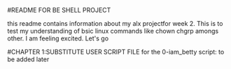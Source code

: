 #README FOR BE SHELL PROJECT


this readme contains information about my alx projectfor week 2. This is to test my understanding of bsic linux commands like chown chgrp amongs other.
I am feeling excited. Let's go

#CHAPTER 1:SUBSTITUTE USER SCRIPT FILE
for the 0-iam_betty script: to be added later
